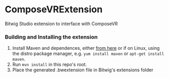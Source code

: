 # ComposeVRExtension
Bitwig Studio extension to interface with ComposeVR

### Building and Installing the extension

1. Install Maven and dependences, either [from here](https://maven.apache.org/install.html)
or if on Linux, using the distro package manager, e.g. `yum install maven` or
`apt-get install maven`.
2. Run `mvn install` in this repo's root.
3. Place the generated .bwextension file in Bitwig's extensions folder
